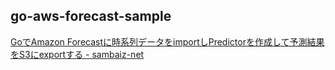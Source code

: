 ## go-aws-forecast-sample

[GoでAmazon Forecastに時系列データをimportしPredictorを作成して予測結果をS3にexportする - sambaiz-net](https://www.sambaiz.net/article/380/)